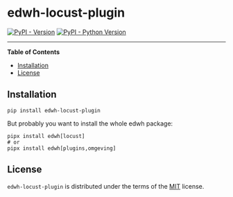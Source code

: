 # edwh-locust-plugin

[![PyPI - Version](https://img.shields.io/pypi/v/edwh-locust-plugin.svg)](https://pypi.org/project/edwh-locust-plugin)
[![PyPI - Python Version](https://img.shields.io/pypi/pyversions/edwh-locust-plugin.svg)](https://pypi.org/project/edwh-locust-plugin)

-----

**Table of Contents**

- [Installation](#installation)
- [License](#license)

## Installation

```console
pip install edwh-locust-plugin
```

But probably you want to install the whole edwh package:

```console
pipx install edwh[locust]
# or
pipx install edwh[plugins,omgeving]
```

## License

`edwh-locust-plugin` is distributed under the terms of the [MIT](https://spdx.org/licenses/MIT.html) license.
